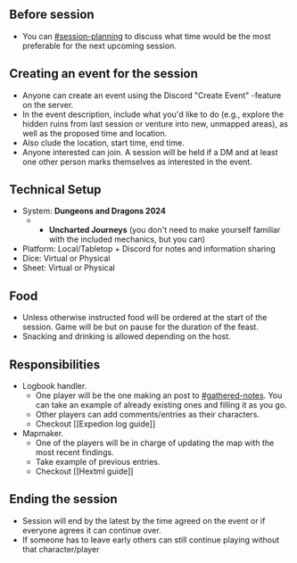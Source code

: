 ## Before session

- You can [#session-planning](https://discord.com/channels/1317422960222666853/1324796947772739696) to discuss what time would be the most preferable for the next upcoming session.

## Creating an event for the session

- Anyone can create an event using the Discord "Create Event" -feature on the server. 
- In the event description, include what you'd like to do (e.g., explore the hidden ruins from last session or venture into new, unmapped areas), as well as the proposed time and location.
- Also clude the location, start time, end time.
- Anyone interested can join. A session will be held if a DM and at least one other person marks themselves as interested in the event.

## Technical Setup

- System: **Dungeons and Dragons 2024** 
	- + **Uncharted Journeys** (you don't need to make yourself familiar with the included mechanics, but you can)
- Platform: Local/Tabletop + Discord for notes and information sharing
- Dice: Virtual or Physical
- Sheet: Virtual or Physical

## Food

- Unless otherwise instructed food will be ordered at the start of the session. Game will be but on pause for the duration of the feast.
- Snacking and drinking is allowed depending on the host.

## Responsibilities

- Logbook handler.
	- One player will be the one making an post to [#gathered-notes](https://discord.com/channels/1317422960222666853/1370256590447312976). You can take an example of already existing ones and filling it as you go.
	- Other players can add comments/entries as their characters.
	- Checkout [[Expedion log guide]]
- Mapmaker.
	- One of the players will be in charge of updating the map with the most recent findings.
	- Take example of previous entries.
	- Checkout [[Hextml guide]]

## Ending the session

- Session will end by the latest by the time agreed on the event or if everyone agrees it can continue over.
- If someone has to leave early others can still continue playing without that character/player